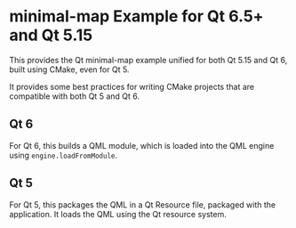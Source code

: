 # minimal-map Example for Qt 6.5+ and Qt 5.15

This provides the Qt minimal-map example unified for both Qt 5.15 and Qt 6,
built using CMake, even for Qt 5.

It provides some best practices for writing CMake projects that are compatible
with both Qt 5 and Qt 6.

## Qt 6

For Qt 6, this builds a QML module, which is loaded into the QML engine using
`engine.loadFromModule`.

## Qt 5

For Qt 5, this packages the QML in a Qt Resource file, packaged with the
application. It loads the QML using the Qt resource system.
